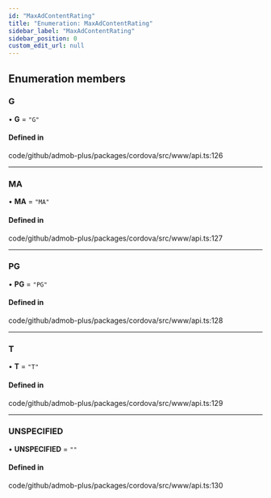```yaml
---
id: "MaxAdContentRating"
title: "Enumeration: MaxAdContentRating"
sidebar_label: "MaxAdContentRating"
sidebar_position: 0
custom_edit_url: null
---
```


## Enumeration members

### G

• **G** = `"G"`

#### Defined in

code/github/admob-plus/packages/cordova/src/www/api.ts:126

___

### MA

• **MA** = `"MA"`

#### Defined in

code/github/admob-plus/packages/cordova/src/www/api.ts:127

___

### PG

• **PG** = `"PG"`

#### Defined in

code/github/admob-plus/packages/cordova/src/www/api.ts:128

___

### T

• **T** = `"T"`

#### Defined in

code/github/admob-plus/packages/cordova/src/www/api.ts:129

___

### UNSPECIFIED

• **UNSPECIFIED** = `""`

#### Defined in

code/github/admob-plus/packages/cordova/src/www/api.ts:130
